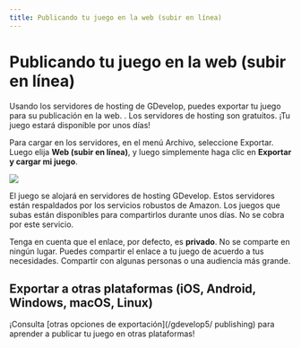 ```yaml
---
title: Publicando tu juego en la web (subir en línea)
---
```

# Publicando tu juego en la web (subir en línea)

Usando los servidores de hosting de GDevelop, puedes exportar tu juego para su publicación en la web. . Los servidores de hosting son gratuitos. ¡Tu juego estará disponible por unos días!

Para cargar en los servidores, en el menú Archivo, seleccione Exportar. Luego elija **Web (subir en línea)**, y luego simplemente haga clic en **Exportar y cargar mi juego**.

![](/gdevelop5/publishing/export-online.png)

El juego se alojará en servidores de hosting GDevelop. Estos servidores están respaldados por los servicios robustos de Amazon. Los juegos que subas están disponibles para compartirlos durante unos días. No se cobra por este servicio.

Tenga en cuenta que el enlace, por defecto, es **privado**. No se comparte en ningún lugar. Puedes compartir el enlace a tu juego de acuerdo a tus necesidades. Compartir con algunas personas o una audiencia más grande.

## Exportar a otras plataformas (iOS, Android, Windows, macOS, Linux)

¡Consulta [otras opciones de exportación](/gdevelop5/ publishing) para aprender a publicar tu juego en otras plataformas!
